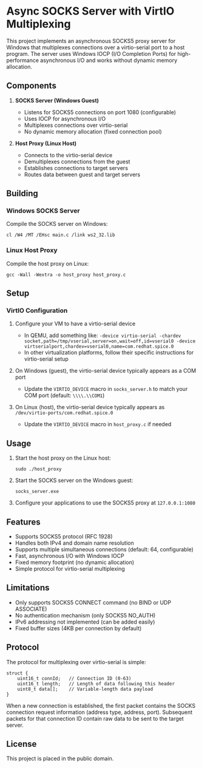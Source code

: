 # Async SOCKS Server with VirtIO Multiplexing

This project implements an asynchronous SOCKS5 proxy server for Windows that multiplexes connections over a virtio-serial port to a host program. The server uses Windows IOCP (I/O Completion Ports) for high-performance asynchronous I/O and works without dynamic memory allocation.

## Components

1. **SOCKS Server (Windows Guest)**
   - Listens for SOCKS5 connections on port 1080 (configurable)
   - Uses IOCP for asynchronous I/O
   - Multiplexes connections over virtio-serial
   - No dynamic memory allocation (fixed connection pool)

2. **Host Proxy (Linux Host)**
   - Connects to the virtio-serial device
   - Demultiplexes connections from the guest
   - Establishes connections to target servers
   - Routes data between guest and target servers

## Building

### Windows SOCKS Server

Compile the SOCKS server on Windows:

```
cl /W4 /MT /EHsc main.c /link ws2_32.lib
```

### Linux Host Proxy

Compile the host proxy on Linux:

```
gcc -Wall -Wextra -o host_proxy host_proxy.c
```

## Setup

### VirtIO Configuration

1. Configure your VM to have a virtio-serial device
   - In QEMU, add something like: `-device virtio-serial -chardev socket,path=/tmp/vserial,server=on,wait=off,id=vserial0 -device virtserialport,chardev=vserial0,name=com.redhat.spice.0`
   - In other virtualization platforms, follow their specific instructions for virtio-serial setup

2. On Windows (guest), the virtio-serial device typically appears as a COM port
   - Update the `VIRTIO_DEVICE` macro in `socks_server.h` to match your COM port (default: `\\\\.\\COM1`)

3. On Linux (host), the virtio-serial device typically appears as `/dev/virtio-ports/com.redhat.spice.0`
   - Update the `VIRTIO_DEVICE` macro in `host_proxy.c` if needed

## Usage

1. Start the host proxy on the Linux host:
   ```
   sudo ./host_proxy
   ```

2. Start the SOCKS server on the Windows guest:
   ```
   socks_server.exe
   ```

3. Configure your applications to use the SOCKS5 proxy at `127.0.0.1:1080`

## Features

- Supports SOCKS5 protocol (RFC 1928)
- Handles both IPv4 and domain name resolution
- Supports multiple simultaneous connections (default: 64, configurable)
- Fast, asynchronous I/O with Windows IOCP
- Fixed memory footprint (no dynamic allocation)
- Simple protocol for virtio-serial multiplexing

## Limitations

- Only supports SOCKS5 CONNECT command (no BIND or UDP ASSOCIATE)
- No authentication mechanism (only SOCKS5 NO_AUTH)
- IPv6 addressing not implemented (can be added easily)
- Fixed buffer sizes (4KB per connection by default)

## Protocol

The protocol for multiplexing over virtio-serial is simple:

```
struct {
    uint16_t connId;   // Connection ID (0-63)
    uint16_t length;   // Length of data following this header
    uint8_t data[];    // Variable-length data payload
}
```

When a new connection is established, the first packet contains the SOCKS connection request information (address type, address, port). Subsequent packets for that connection ID contain raw data to be sent to the target server.

## License

This project is placed in the public domain. 